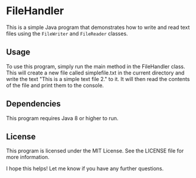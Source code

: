 # FileHandler

This is a simple Java program that demonstrates how to write and read text files using the `FileWriter` and `FileReader` classes.

## Usage

To use this program, simply run the main method in the FileHandler class. This will create a new file called simplefile.txt in the current directory and write the text "This is a simple text file 2." to it. It will then read the contents of the file and print them to the console.

## Dependencies

This program requires Java 8 or higher to run.

## License

This program is licensed under the MIT License. See the LICENSE file for more information.

I hope this helps! Let me know if you have any further questions.
